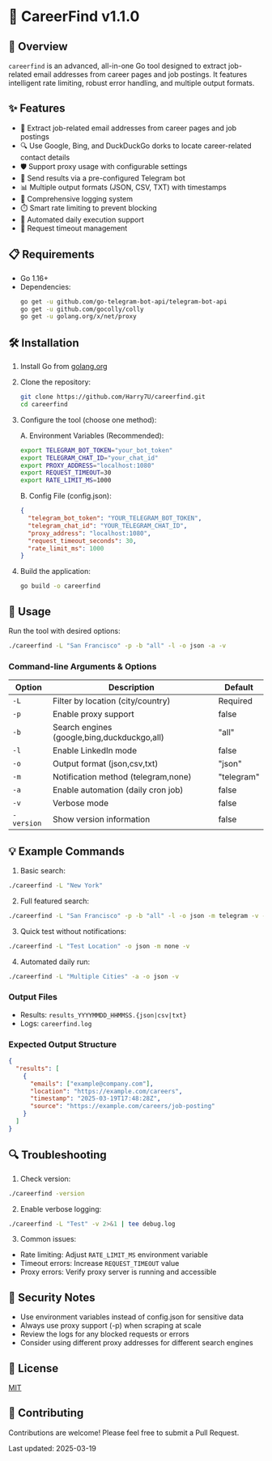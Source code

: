 # 🎯 CareerFind v1.1.0

## 🌟 Overview
`careerfind` is an advanced, all-in-one Go tool designed to extract job-related email addresses from career pages and job postings. It features intelligent rate limiting, robust error handling, and multiple output formats.

## ✨ Features
- 📧 Extract job-related email addresses from career pages and job postings
- 🔍 Use Google, Bing, and DuckDuckGo dorks to locate career-related contact details
- 🛡️ Support proxy usage with configurable settings
- 🤖 Send results via a pre-configured Telegram bot
- 📊 Multiple output formats (JSON, CSV, TXT) with timestamps
- 📝 Comprehensive logging system
- ⏱️ Smart rate limiting to prevent blocking
- 🔄 Automated daily execution support
- 🚦 Request timeout management

## 📋 Requirements
- Go 1.16+
- Dependencies:
  ```sh
  go get -u github.com/go-telegram-bot-api/telegram-bot-api
  go get -u github.com/gocolly/colly
  go get -u golang.org/x/net/proxy
  ```

## 🛠️ Installation
1. Install Go from [golang.org](https://golang.org/dl/)
2. Clone the repository:
   ```sh
   git clone https://github.com/Harry7U/careerfind.git
   cd careerfind
   ```
3. Configure the tool (choose one method):

   A. Environment Variables (Recommended):
   ```sh
   export TELEGRAM_BOT_TOKEN="your_bot_token"
   export TELEGRAM_CHAT_ID="your_chat_id"
   export PROXY_ADDRESS="localhost:1080"
   export REQUEST_TIMEOUT=30
   export RATE_LIMIT_MS=1000
   ```

   B. Config File (config.json):
   ```json
   {
     "telegram_bot_token": "YOUR_TELEGRAM_BOT_TOKEN",
     "telegram_chat_id": "YOUR_TELEGRAM_CHAT_ID",
     "proxy_address": "localhost:1080",
     "request_timeout_seconds": 30,
     "rate_limit_ms": 1000
   }
   ```

4. Build the application:
   ```sh
   go build -o careerfind
   ```

## 🚀 Usage
Run the tool with desired options:
```sh
./careerfind -L "San Francisco" -p -b "all" -l -o json -a -v
```

### Command-line Arguments & Options
| Option | Description | Default |
|--------|-------------|---------|
| `-L` | Filter by location (city/country) | Required |
| `-p` | Enable proxy support | false |
| `-b` | Search engines (google,bing,duckduckgo,all) | "all" |
| `-l` | Enable LinkedIn mode | false |
| `-o` | Output format (json,csv,txt) | "json" |
| `-m` | Notification method (telegram,none) | "telegram" |
| `-a` | Enable automation (daily cron job) | false |
| `-v` | Verbose mode | false |
| `-version` | Show version information | false |

## 💡 Example Commands

1. Basic search:
```sh
./careerfind -L "New York"
```

2. Full featured search:
```sh
./careerfind -L "San Francisco" -p -b "all" -l -o json -m telegram -v -a
```

3. Quick test without notifications:
```sh
./careerfind -L "Test Location" -o json -m none -v
```

4. Automated daily run:
```sh
./careerfind -L "Multiple Cities" -a -o json -v
```

### Output Files
- Results: `results_YYYYMMDD_HHMMSS.{json|csv|txt}`
- Logs: `careerfind.log`

### Expected Output Structure
```json
{
  "results": [
    {
      "emails": ["example@company.com"],
      "location": "https://example.com/careers",
      "timestamp": "2025-03-19T17:48:28Z",
      "source": "https://example.com/careers/job-posting"
    }
  ]
}
```

## 🔍 Troubleshooting
1. Check version:
```sh
./careerfind -version
```

2. Enable verbose logging:
```sh
./careerfind -L "Test" -v 2>&1 | tee debug.log
```

3. Common issues:
- Rate limiting: Adjust `RATE_LIMIT_MS` environment variable
- Timeout errors: Increase `REQUEST_TIMEOUT` value
- Proxy errors: Verify proxy server is running and accessible

## 🔐 Security Notes
- Use environment variables instead of config.json for sensitive data
- Always use proxy support (-p) when scraping at scale
- Review the logs for any blocked requests or errors
- Consider using different proxy addresses for different search engines

## 📜 License
[MIT](LICENSE)

## 🤝 Contributing
Contributions are welcome! Please feel free to submit a Pull Request.

Last updated: 2025-03-19
